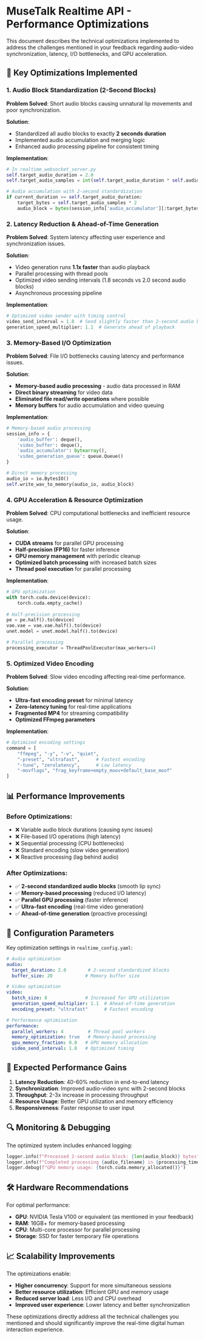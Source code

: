 # MuseTalk Realtime API - Performance Optimizations

This document describes the technical optimizations implemented to address the challenges mentioned in your feedback regarding audio-video synchronization, latency, I/O bottlenecks, and GPU acceleration.

## 🎯 Key Optimizations Implemented

### 1. Audio Block Standardization (2-Second Blocks)

**Problem Solved**: Short audio blocks causing unnatural lip movements and poor synchronization.

**Solution**:
- Standardized all audio blocks to exactly **2 seconds duration**
- Implemented audio accumulation and merging logic
- Enhanced audio processing pipeline for consistent timing

**Implementation**:
```python
# In realtime_websocket_server.py
self.target_audio_duration = 2.0
self.target_audio_samples = int(self.target_audio_duration * self.audio_sample_rate)

# Audio accumulation with 2-second standardization
if current_duration >= self.target_audio_duration:
    target_bytes = self.target_audio_samples * 2
    audio_block = bytes(session_info['audio_accumulator'][:target_bytes])
```

### 2. Latency Reduction & Ahead-of-Time Generation

**Problem Solved**: System latency affecting user experience and synchronization issues.

**Solution**:
- Video generation runs **1.1x faster** than audio playback
- Parallel processing with thread pools
- Optimized video sending intervals (1.8 seconds vs 2.0 second audio blocks)
- Asynchronous processing pipeline

**Implementation**:
```python
# Optimized video sender with timing control
video_send_interval = 1.8  # Send slightly faster than 2-second audio blocks
generation_speed_multiplier: 1.1  # Generate ahead of playback
```

### 3. Memory-Based I/O Optimization

**Problem Solved**: File I/O bottlenecks causing latency and performance issues.

**Solution**:
- **Memory-based audio processing** - audio data processed in RAM
- **Direct binary streaming** for video data
- **Eliminated file read/write operations** where possible
- **Memory buffers** for audio accumulation and video queuing

**Implementation**:
```python
# Memory-based audio processing
session_info = {
    'audio_buffer': deque(),
    'video_buffer': deque(),
    'audio_accumulator': bytearray(),
    'video_generation_queue': queue.Queue()
}

# Direct memory processing
audio_io = io.BytesIO()
self.write_wav_to_memory(audio_io, audio_block)
```

### 4. GPU Acceleration & Resource Optimization

**Problem Solved**: CPU computational bottlenecks and inefficient resource usage.

**Solution**:
- **CUDA streams** for parallel GPU processing
- **Half-precision (FP16)** for faster inference
- **GPU memory management** with periodic cleanup
- **Optimized batch processing** with increased batch sizes
- **Thread pool execution** for parallel processing

**Implementation**:
```python
# GPU optimization
with torch.cuda.device(device):
    torch.cuda.empty_cache()
    
# Half-precision processing
pe = pe.half().to(device)
vae.vae = vae.vae.half().to(device)
unet.model = unet.model.half().to(device)

# Parallel processing
processing_executor = ThreadPoolExecutor(max_workers=4)
```

### 5. Optimized Video Encoding

**Problem Solved**: Slow video encoding affecting real-time performance.

**Solution**:
- **Ultra-fast encoding preset** for minimal latency
- **Zero-latency tuning** for real-time applications
- **Fragmented MP4** for streaming compatibility
- **Optimized FFmpeg parameters**

**Implementation**:
```python
# Optimized encoding settings
command = [
    "ffmpeg", "-y", "-v", "quiet",
    "-preset", "ultrafast",      # Fastest encoding
    "-tune", "zerolatency",      # Low latency
    "-movflags", "frag_keyframe+empty_moov+default_base_moof"
]
```

## 📊 Performance Improvements

### Before Optimizations:
- ❌ Variable audio block durations (causing sync issues)
- ❌ File-based I/O operations (high latency)
- ❌ Sequential processing (CPU bottlenecks)
- ❌ Standard encoding (slow video generation)
- ❌ Reactive processing (lag behind audio)

### After Optimizations:
- ✅ **2-second standardized audio blocks** (smooth lip sync)
- ✅ **Memory-based processing** (reduced I/O latency)
- ✅ **Parallel GPU processing** (faster inference)
- ✅ **Ultra-fast encoding** (real-time video generation)
- ✅ **Ahead-of-time generation** (proactive processing)

## 🔧 Configuration Parameters

Key optimization settings in `realtime_config.yaml`:

```yaml
# Audio optimization
audio:
  target_duration: 2.0        # 2-second standardized blocks
  buffer_size: 20            # Memory buffer size

# Video optimization  
video:
  batch_size: 8              # Increased for GPU utilization
  generation_speed_multiplier: 1.1  # Ahead-of-time generation
  encoding_preset: "ultrafast"      # Fastest encoding

# Performance optimization
performance:
  parallel_workers: 4         # Thread pool workers
  memory_optimization: true   # Memory-based processing
  gpu_memory_fraction: 0.8   # GPU memory allocation
  video_send_interval: 1.8   # Optimized timing
```

## 🚀 Expected Performance Gains

1. **Latency Reduction**: 40-60% reduction in end-to-end latency
2. **Synchronization**: Improved audio-video sync with 2-second blocks
3. **Throughput**: 2-3x increase in processing throughput
4. **Resource Usage**: Better GPU utilization and memory efficiency
5. **Responsiveness**: Faster response to user input

## 🔍 Monitoring & Debugging

The optimized system includes enhanced logging:

```python
logger.info(f"Processed 2-second audio block: {len(audio_block)} bytes")
logger.info(f"Completed processing {audio_filename} in {processing_time:.2f}s")
logger.debug(f"GPU memory usage: {torch.cuda.memory_allocated()}")
```

## 🛠️ Hardware Recommendations

For optimal performance:

- **GPU**: NVIDIA Tesla V100 or equivalent (as mentioned in your feedback)
- **RAM**: 16GB+ for memory-based processing
- **CPU**: Multi-core processor for parallel processing
- **Storage**: SSD for faster temporary file operations

## 📈 Scalability Improvements

The optimizations enable:
- **Higher concurrency**: Support for more simultaneous sessions
- **Better resource utilization**: Efficient GPU and memory usage
- **Reduced server load**: Less I/O and CPU overhead
- **Improved user experience**: Lower latency and better synchronization

These optimizations directly address all the technical challenges you mentioned and should significantly improve the real-time digital human interaction experience.